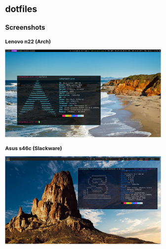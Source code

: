 # dotfiles

## Screenshots

### Lenovo n22 (Arch)
![Lenovo](screenshots/lenovo.png)  

### Asus s46c (Slackware)
![Asus](Screenshots/asus.png)  
